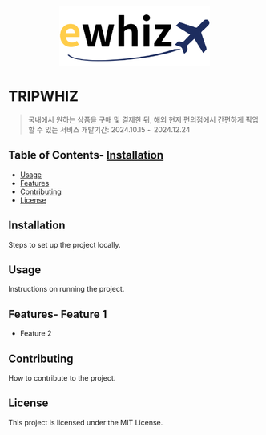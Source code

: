 <div align="center">
    <img src="./ewhiz.png" width="300px" alt="Ewhiz Logo">
</div>

# TRIPWHIZ
> 국내에서 원하는 상품을 구매 및 결제한 뒤,
> 해외 현지 편의점에서 간편하게 픽업할 수 있는 서비스
> 개발기간: 2024.10.15 ~ 2024.12.24

## Table of Contents- [Installation](#installation)
- [Usage](#usage)
- [Features](#features)
- [Contributing](#contributing)
- [License](#license)

## Installation
Steps to set up the project locally.

## Usage
Instructions on running the project.

## Features- Feature 1
- Feature 2

## Contributing
How to contribute to the project.

## License
This project is licensed under the MIT License.
